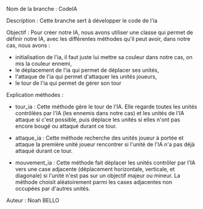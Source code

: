 Nom de la branche : CodeIA

Description :
Cette branche sert à développer le code de l'ia

Objectif : 
Pour créer notre IA, nous avons utiliser une classe qui permet de définir notre IA, avec les différentes méthodes qu'il peut avoir, dans notre cas, nous avons :
- initialisation de l'ia, il faut juste lui mettre sa couleur dans notre cas, on mis la couleur ennemi, 
- le déplacement de l'ia qui permet de déplacer ses unités,
- l'attaque de l'ia qui permet d'attaquer les unités joueurs,
- le tour de l'ia qui permet de gérer son tour

Explication méthodes : 
- tour_ia :
 Cette méthode gère le tour de l'IA. Elle regarde toutes les unités contrôlées par l'IA (les ennemis dans notre cas) et les unités de l'IA attaque si c'est possible,
puis déplace les unités si elles n'ont pas encore bougé ou attaqué durant ce tour.

- attaque_ia :
Cette méthode recherche des unités joueur à portée et attaque la première unité joueur rencontrer si l'unité de l'IA n'a pas déjà attaqué durant ce tour.

- mouvement_ia :
Cette méthode fait déplacer les unités contrôler par l'IA vers une case adjacente (déplacement horizontale, verticale, et diagonale) si l'unité n'est pas sur un objectif majeur ou mineur. La méthode choisit aléatoirement parmi les cases adjacentes non occupées par d'autres unités.

Auteur : Noah BELLO
